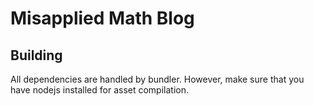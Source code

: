 # Misapplied Math Blog

## Building
All dependencies are handled by bundler. However, make sure that you have nodejs installed for asset compilation.
